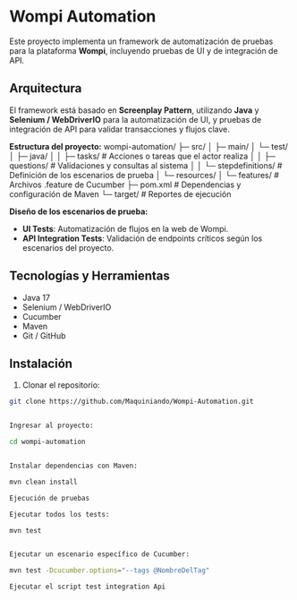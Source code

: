 # Wompi Automation

Este proyecto implementa un framework de automatización de pruebas para la plataforma **Wompi**, incluyendo pruebas de UI y de integración de API.

## Arquitectura

El framework está basado en **Screenplay Pattern**, utilizando **Java** y **Selenium / WebDriverIO** para la automatización de UI, y pruebas de integración de API para validar transacciones y flujos clave.

**Estructura del proyecto:**
wompi-automation/
├─ src/
│ ├─ main/
│ └─ test/
│ ├─ java/
│ │ ├─ tasks/ # Acciones o tareas que el actor realiza
│ │ ├─ questions/ # Validaciones y consultas al sistema
│ │ └─ stepdefinitions/ # Definición de los escenarios de prueba
│ └─ resources/
│ └─ features/ # Archivos .feature de Cucumber
├─ pom.xml # Dependencias y configuración de Maven
└─ target/ # Reportes de ejecución


**Diseño de los escenarios de prueba:**  
- **UI Tests**: Automatización de flujos en la web de Wompi.  
- **API Integration Tests**: Validación de endpoints críticos según los escenarios del proyecto.

## Tecnologías y Herramientas

- Java 17  
- Selenium / WebDriverIO  
- Cucumber  
- Maven  
- Git / GitHub  

## Instalación

1. Clonar el repositorio:  
```bash
git clone https://github.com/Maquiniando/Wompi-Automation.git


Ingresar al proyecto:

cd wompi-automation


Instalar dependencias con Maven:

mvn clean install

Ejecución de pruebas

Ejecutar todos los tests:

mvn test


Ejecutar un escenario específico de Cucumber:

mvn test -Dcucumber.options="--tags @NombreDelTag"

Ejecutar el script test integration Api
